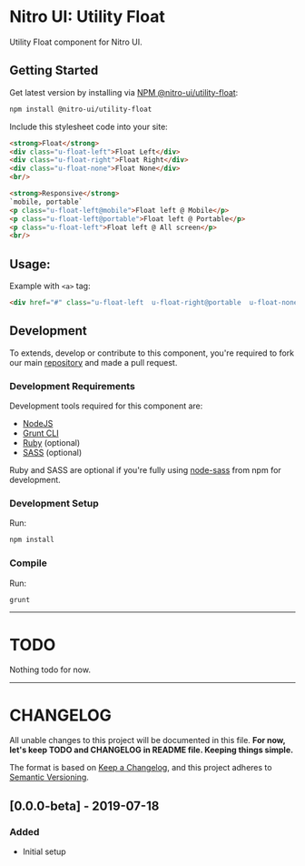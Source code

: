 # Nitro UI: Utility Float

Utility Float component for Nitro UI.

## Getting Started

Get latest version by installing via [NPM @nitro-ui/utility-float](https://www.npmjs.com/package/@nitro-ui/utility-float):

```sh
npm install @nitro-ui/utility-float
```

Include this stylesheet code into your site:

```html
<strong>Float</strong>
<div class="u-float-left">Float Left</div>
<div class="u-float-right">Float Right</div>
<div class="u-float-none">Float None</div>
<br/>

<strong>Responsive</strong>
`mobile, portable`
<p class="u-float-left@mobile">Float left @ Mobile</p>
<p class="u-float-left@portable">Float left @ Portable</p>
<p class="u-float-left">Float left @ All screen</p>
<br/>
```

## Usage:

Example with `<a>` tag:

```html
<div href="#" class="u-float-left  u-float-right@portable  u-float-none@mobile">Float Left Primary, Float Right @ Portable, Float None @ Mobile</div>
```

## Development

To extends, develop or contribute to this component, you're required to fork our main [repository](https://github.com/icarasia-engineering/nitro-ui) and made a pull request.

### Development Requirements

Development tools required for this component are:

- [NodeJS](https://nodejs.org/en/)
- [Grunt CLI](https://gruntjs.com)
- [Ruby](https://www.ruby-lang.org/en/) (optional)
- [SASS](https://sass-lang.com) (optional)

Ruby and SASS are optional if you're fully using [node-sass](https://github.com/sass/node-sass) from npm for development.

### Development Setup

Run:

```sh
npm install
```

### Compile

Run:

```sh
grunt
```
---

# TODO

Nothing todo for now.

---

# CHANGELOG

All unable changes to this project will be documented in this file. **For now, let's keep TODO and CHANGELOG in README file. Keeping things simple.**

The format is based on [Keep a Changelog](https://keepachangelog.com/en/1.0.0/),
and this project adheres to [Semantic Versioning](https://semver.org/spec/v2.0.0.html).

## [0.0.0-beta] - 2019-07-18
### Added
- Initial setup
